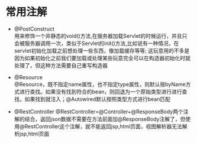 # 常用注解

* @PostConstruct   
用来修饰一个非静态的void()方法,在服务器加载Servlet的时候运行，并且只会被服务器调用一次，类似于Servlet的init()方法,比如说有一种情况，在servlet初始化加载之前想处理一些东西，像加载缓存等等; 这玩意用的不多是因为如果初始化之前我们要加载或处理某些玩意完全可以在构造器初始化时就处理了，但这种方法需要自己重写构造器

* @Resource    
@Resource，既不指定name属性，也不指定type属性，则默认按byName方式进行查找。如果没有找到符合的bean，则回退为一个原始类型进行进行查找，如果找到就注入；@Autowired默认按照类型方式进行bean匹配

* @RestController
@RestController=@Controller+@ResponseBody两个注解的结合，返回json数据不需要在方法前面加@ResponseBody注解了，但使用@RestController这个注解，就不能返回jsp,html页面，视图解析器无法解析jsp,html页面

